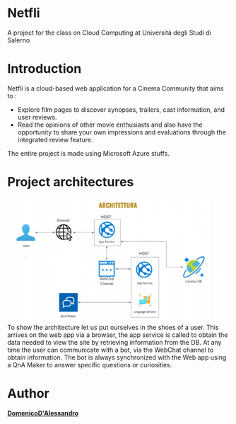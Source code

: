 #	Netfli
A project for the class on Cloud Computing at Università degli Studi di Salerno

#	Introduction
Netfli is a cloud-based web application for a Cinema Community that aims to :

 - Explore film pages to discover synopses, trailers, cast information, and user reviews. 
 - Read the opinions of other movie enthusiasts and also have the opportunity to share your own impressions and evaluations through the integrated review feature.

The entire project is made using Microsoft Azure stuffs.
# Project architectures
![Architectures](assetsReadme/architectures.png)  
To show the architecture let us put ourselves in the shoes of a user. This arrives on the web app via a browser, the app service is called to obtain the data needed to view the site by retrieving information from the DB.
At any time the user can communicate with a bot, via the WebChat channel to obtain information. The bot is always synchronized with the Web app using a QnA Maker to answer specific questions or curiosities.
 
#	Author
[**DomenicoD'Alessandro**](https://github.com/domenicodale) 
